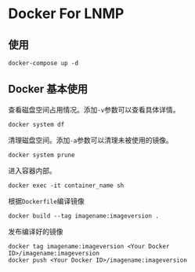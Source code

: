 # Docker For LNMP

## 使用
```
docker-compose up -d
```

## Docker 基本使用
查看磁盘空间占用情况。添加`-v`参数可以查看具体详情。
```
docker system df
```
清理磁盘空间。添加`-a`参数可以清理未被使用的镜像。
```
docker system prune
```
进入容器内部。
```
docker exec -it container_name sh
```
根据`Dockerfile`编译镜像
```
docker build --tag imagename:imageversion .
```
发布编译好的镜像
```
docker tag imagename:imageversion <Your Docker ID>/imagename:imageversion
docker push <Your Docker ID>/imagename:imageversion
```